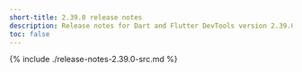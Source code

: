 ```yaml
---
short-title: 2.39.0 release notes
description: Release notes for Dart and Flutter DevTools version 2.39.0.
toc: false
---
```


{% include ./release-notes-2.39.0-src.md %}
